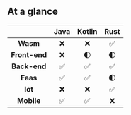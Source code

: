 ## At a glance

||Java|Kotlin|Rust|
|:-------:|:-------:|:------:|:--------:|
|**Wasm**|❌|❌|✅|
|**Front-end**|❌|🌓|🌓|
|**Back-end**|✅|✅|✅|
|**Faas**|✅|✅|🌓|
|**Iot**|❌|❌|✅|
|**Mobile**|✅|✅|❌|